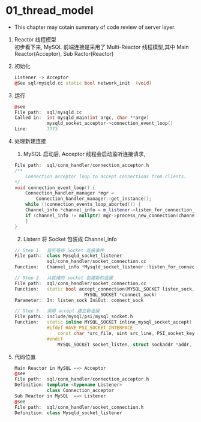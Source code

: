 # 01_thread_model

* This chapter may cotain summary of code review of server layer.

1. Reactor 线程模型  
初步看下来, MySQL 前端连接是采用了 Multi-Reactor 线程模型,其中 Main Reactor(Acceptor), Sub Ractor(Reactor)

2. 初始化
    ```C++
    Listener -> Acceptor  
    @See sql/mysqld.cc static bool network_init  (void)
    ```

3. 运行
    ```C++
    @see
    File path:  sql/mysqld.cc
    Called in:  int mysqld_main(int argc, char **argv)
                mysqld_socket_acceptor->connection_event_loop()
    Line:       7773
    ```

4. 处理新建连接
    1. MySQL 启动后, Acceptor 线程会启动监听连接请求,
    ```C++
    File path:  sql/conn_handler/connection_acceptor.h
    /**
        Connection acceptor loop to accept connections from clients.
    */
    void connection_event_loop() {
        Connection_handler_manager *mgr =
            Connection_handler_manager::get_instance();
        while (!connection_events_loop_aborted()) {
        Channel_info *channel_info = m_listener->listen_for_connection_event();
        if (channel_info != nullptr) mgr->process_new_connection(channel_info);
        }
    }
    ```
    2. Listern 将 Socket 包装成 Channel_info
    ```C++
    // Step 1.  监听等待 Socket 连接事件
    File path:  class Mysqld_socket_listener
                sql/conn_handler/socket_connection.cc
    Function:   Channel_info *Mysqld_socket_listener::listen_for_connection_event()

    // Step 2.  从就绪的 socket 创建新的连接
    File path:  sql/conn_handler/socket_connection.cc
    Function:   static bool accept_connection(MYSQL_SOCKET listen_sock,
                              MYSQL_SOCKET *connect_sock)
    Parameter:  In: listen_sock In&Out: connect_sock

    // Step 3.  调用 accept 建立新连接
    File pathL: include/mysql/psi/mysql_socket.h
    Function:   static inline MYSQL_SOCKET inline_mysql_socket_accept(
                #ifdef HAVE_PSI_SOCKET_INTERFACE
                    const char *src_file, uint src_line, PSI_socket_key key,
                #endif
                    MYSQL_SOCKET socket_listen, struct sockaddr *addr, socklen_t *addr_len)
    ```

99. 代码位置  
    ```C++
    Main Reactor in MySQL ==> Acceptor
    @see  
    File path:  sql/conn_handler/connection_acceptor.h  
    Definition: template <typename Listener>
                class Connection_acceptor
    Sub Reactor in MySQL  ==> Listener
    @see
    File path:  sql/conn_handler/socket_connection.h
    Definition: class Mysqld_socket_listener
    ```